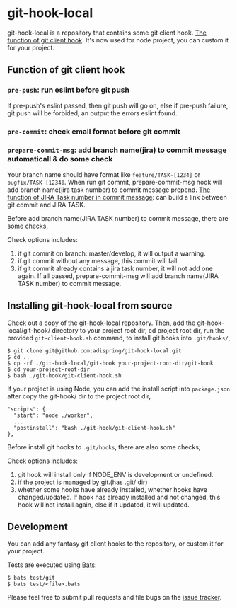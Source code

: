 # git-hook-local

git-hook-local is a repository that contains some git client hook.
[The function of git client hook](https://git-scm.com/book/en/v2/Customizing-Git-Git-Hooks).
It's now used for node project, you can custom it for your project.

## Function of git client hook

### `pre-push`: run eslint before git push

If pre-push's eslint passed, then git push will go on, else if pre-push failure,
git push will be forbided, an output the errors eslint found.


### `pre-commit`: check email format before git commit

### `prepare-commit-msg`: add branch name(jira) to commit message automaticall & do some check

Your branch name should have format like `feature/TASK-[1234]` or `bugfix/TASK-[1234]`.
When run git commit, prepare-commit-msg hook will add branch name(jira task number) to
commit message prepend.
[The function of JIRA Task number in commit message](https://confluence.atlassian.com/display/FISHEYE/Using+Smart+Commits): can build a link between git commit and JIRA TASK.

Before add branch name(JIRA TASK number) to commit message, there are some checks,

Check options includes:
1. if git commit on branch: master/develop, it will output a warning.
2. if git commit without any message, this commit will fail.
3. if git commit already contains a jira task number, it will not add one again.
If all passed, prepare-commit-msg will add branch name(JIRA TASK number) to commit message.

## Installing git-hook-local from source

Check out a copy of the git-hook-local repository. Then, add the git-hook-local/git-hook/
directory to your project root dir, cd project root dir, run the provided `git-client-hook.sh`
command, to install git hooks into `.git/hooks/`,

    $ git clone git@github.com:adispring/git-hook-local.git
    $ cd ..
    $ cp -rf ./git-hook-local/git-hook your-project-root-dir/git-hook
    $ cd your-project-root-dir
    $ bash ./git-hook/git-client-hook.sh

If your project is using Node, you can add the install script into `package.json` after copy the git-hook/ dir to the project root dir,
    
    "scripts": {
      "start": "node ./worker",
      ...
      "postinstall": "bash ./git-hook/git-client-hook.sh"
    },

Before install git hooks to `.git/hooks`, there are also some checks,

Check options includes:
1. git hook will install only if NODE_ENV is development or undefined.
2. if the project is managed by git.(has .git/ dir) 
3. whether some hooks have already installed, whether hooks have changed/updated. If hook has already installed and not changed, this hook will not install again, else if it updated, it will updated.

## Development

You can add any fantasy git client hooks to the repository, or custom it for your project.

Tests are executed using [Bats](https://github.com/sstephenson/bats):

    $ bats test/git
    $ bats test/<file>.bats

Please feel free to submit pull requests and file bugs on the [issue
tracker](https://github.com/adispring/git-hook-local/issues).

